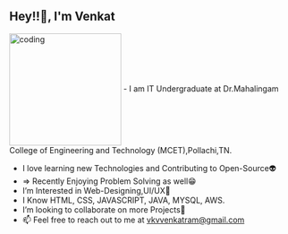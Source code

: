 <h2 align="left">Hey!!👋, I'm Venkat </h2> 
<img align="center"  right="50px" alt="coding" width="200" height="200" src="https://media.giphy.com/media/AceKHfcUrqauQ/giphy.gif">
- I am IT Undergraduate at Dr.Mahalingam College of Engineering and Technology (MCET),Pollachi,TN.

- I love learning new Technologies and Contributing to Open-Source👽
- => Recently Enjoying Problem Solving as well😁
- I’m Interested in Web-Designing,UI/UX🤖
- I Know HTML, CSS, JAVASCRIPT, JAVA, MYSQL, AWS. 
- I’m looking to collaborate on more Projects🤗
- 📫 Feel free to reach out to me at vkvvenkatram@gmail.com

<!---
Venkatlm10/Venkatlm10 is a ✨ special ✨ repository because its `README.md` (this file) appears on your GitHub profile.
You can click the Preview link to take a look at your changes.
--->
